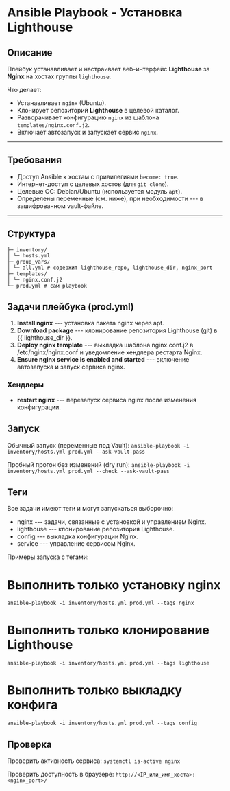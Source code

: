 # Ansible Playbook - Установка Lighthouse

## Описание

Плейбук устанавливает и настраивает веб-интерфейс **Lighthouse** за **Nginx** на хостах группы `lighthouse`.

Что делает:
- Устанавливает `nginx` (Ubuntu).
- Клонирует репозиторий **Lighthouse** в целевой каталог.
- Разворачивает конфигурацию `nginx` из шаблона `templates/nginx.conf.j2`.
- Включает автозапуск и запускает сервис `nginx`.

---

## Требования

- Доступ Ansible к хостам с привилегиями `become: true`.
- Интернет-доступ с целевых хостов (для `git clone`).
- Целевые ОС: Debian/Ubuntu (используется модуль `apt`).
- Определены переменные (см. ниже), при необходимости --- в зашифрованном vault-файле.

---

## Структура

```
├─ inventory/
│ └─ hosts.yml
├─ group_vars/
│ └─ all.yml # содержит lighthouse_repo, lighthouse_dir, nginx_port
├─ templates/ 
│ └─ nginx.conf.j2 
└─ prod.yml # сам playbook
```

## Задачи плейбука (prod.yml)

1.  **Install nginx** --- установка пакета nginx через apt.
2.  **Download package** --- клонирование репозитория Lighthouse (git) в {{ lighthouse_dir }}.
3.  **Deploy nginx template** --- выкладка шаблона nginx.conf.j2 в /etc/nginx/nginx.conf и уведомление хендлера рестарта Nginx.
4.  **Ensure nginx service is enabled and started** --- включение автозапуска и запуск сервиса nginx.

### Хендлеры

-   **restart nginx** --- перезапуск сервиса nginx после изменения конфигурации.

Запуск
------

Обычный запуск (переменные под Vault):
`ansible-playbook -i inventory/hosts.yml prod.yml --ask-vault-pass`

Пробный прогон без изменений (dry run):
`ansible-playbook -i inventory/hosts.yml prod.yml --check --ask-vault-pass`

Теги
----

Все задачи имеют теги и могут запускаться выборочно:
-   nginx --- задачи, связанные с установкой и управлением Nginx.
-   lighthouse --- клонирование репозитория Lighthouse.
-   config --- выкладка конфигурации Nginx.
-   service --- управление сервисом Nginx.

Примеры запуска с тегами:

# Выполнить только установку nginx
`ansible-playbook -i inventory/hosts.yml prod.yml --tags nginx`

# Выполнить только клонирование Lighthouse
`ansible-playbook -i inventory/hosts.yml prod.yml --tags lighthouse`

# Выполнить только выкладку конфига
`ansible-playbook -i inventory/hosts.yml prod.yml --tags config`

Проверка
--------
Проверить активность сервиса:
`systemctl is-active nginx`

Проверить доступность в браузере:
`http://<IP_или_имя_хоста>:<nginx_port>/`
